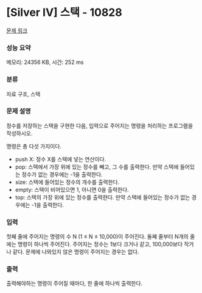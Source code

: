 # [Silver IV] 스택 - 10828 

[문제 링크](https://www.acmicpc.net/problem/10828) 

### 성능 요약

메모리: 24356 KB, 시간: 252 ms

### 분류

자료 구조, 스택

### 문제 설명

<p>정수를 저장하는 스택을 구현한 다음, 입력으로 주어지는 명령을 처리하는 프로그램을 작성하시오.</p>

<p>명령은 총 다섯 가지이다.</p>

<ul>
	<li>push X: 정수 X를 스택에 넣는 연산이다.</li>
	<li>pop: 스택에서 가장 위에 있는 정수를 빼고, 그 수를 출력한다. 만약 스택에 들어있는 정수가 없는 경우에는 -1을 출력한다.</li>
	<li>size: 스택에 들어있는 정수의 개수를 출력한다.</li>
	<li>empty: 스택이 비어있으면 1, 아니면 0을 출력한다.</li>
	<li>top: 스택의 가장 위에 있는 정수를 출력한다. 만약 스택에 들어있는 정수가 없는 경우에는 -1을 출력한다.</li>
</ul>

### 입력 

 <p>첫째 줄에 주어지는 명령의 수 N (1 ≤ N ≤ 10,000)이 주어진다. 둘째 줄부터 N개의 줄에는 명령이 하나씩 주어진다. 주어지는 정수는 1보다 크거나 같고, 100,000보다 작거나 같다. 문제에 나와있지 않은 명령이 주어지는 경우는 없다.</p>

### 출력 

 <p>출력해야하는 명령이 주어질 때마다, 한 줄에 하나씩 출력한다.</p>

